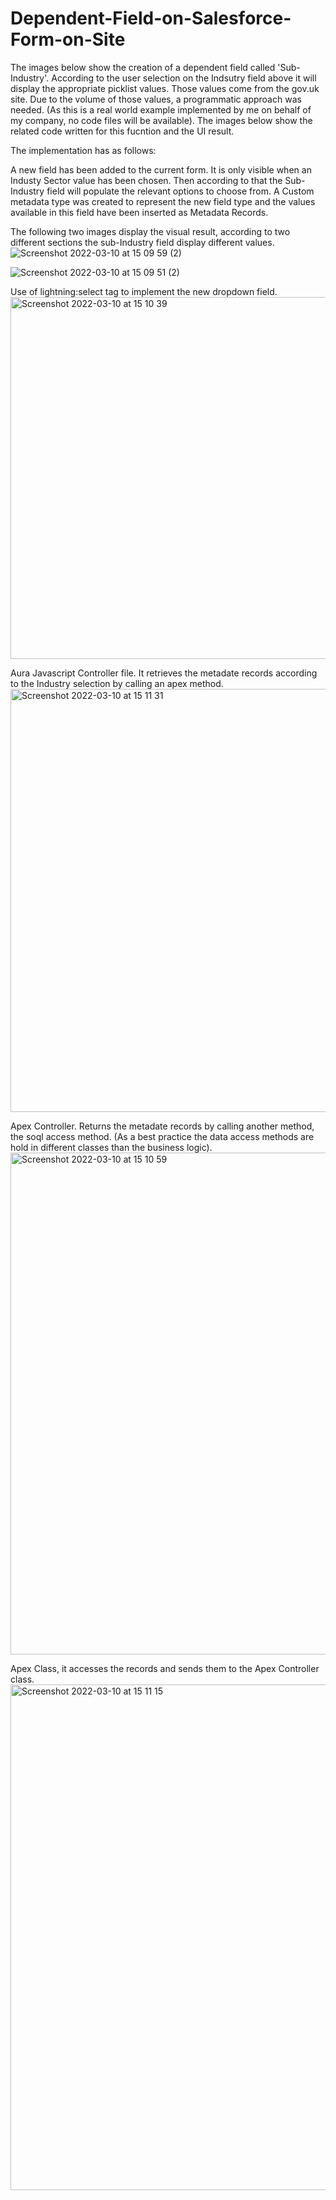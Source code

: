 # Dependent-Field-on-Salesforce-Form-on-Site

The images below show the creation of a dependent field called 'Sub-Industry'. According to the user selection on the Indsutry field above it will display the appropriate picklist values. Those values come from the gov.uk site. Due to the volume of those values, a programmatic approach was needed.
(As this is a real world example implemented by me on behalf of my company, no code files will be available). The images below show the related code written for this fucntion and the UI result.

The implementation has as follows:

A new field has been added to the current form. It is only visible when an Industy Sector value has been chosen. Then according to that the Sub-Industry field will populate the relevant options to choose from. 
A Custom metadata type was created to represent the new field type and the values available in this field have been inserted as Metadata Records.

The following two images display the visual result, according to two different sections the sub-Industry field display different values.
![Screenshot 2022-03-10 at 15 09 59 (2)](https://user-images.githubusercontent.com/97835800/158820726-6459516d-2181-48e9-9d72-5d5b669b5081.png)

![Screenshot 2022-03-10 at 15 09 51 (2)](https://user-images.githubusercontent.com/97835800/158820739-ff98dad6-6640-41d0-ad11-6da610a440d7.png)

Use of lightning:select tag to implement the new dropdown field.
<img width="579" alt="Screenshot 2022-03-10 at 15 10 39" src="https://user-images.githubusercontent.com/97835800/158822870-788dfb0c-8857-438e-a9b5-3aab0b4fd63a.png">

Aura Javascript Controller file. It retrieves the metadate records according to the Industry selection by calling an apex method.
<img width="677" alt="Screenshot 2022-03-10 at 15 11 31" src="https://user-images.githubusercontent.com/97835800/158822951-8b9b69bf-e2dd-48d6-8f9d-e82179d854f5.png">

Apex Controller. Returns the metadate records by calling another method, the soql access method. (As a best practice the data access methods are hold in different classes than the business logic).
<img width="803" alt="Screenshot 2022-03-10 at 15 10 59" src="https://user-images.githubusercontent.com/97835800/158823154-18dabd0a-f526-43a1-9371-d92305044fc4.png">

Apex Class, it accesses the records and sends them to the Apex Controller class.
<img width="809" alt="Screenshot 2022-03-10 at 15 11 15" src="https://user-images.githubusercontent.com/97835800/158823541-e19c7f5c-bfad-4db8-ab53-1934c3d52933.png">

